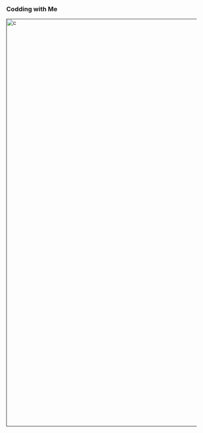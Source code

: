 <h3>Codding with Me</h3>
<a href="https://cdnb.artstation.com/p/assets/images/images/029/480/193/large/aaron-truehitt-faye-beach-f.jpg">
<a href="" target="_blank"> <img src="https://cdnb.artstation.com/p/assets/images/images/029/480/193/large/aaron-truehitt-faye-beach-f.jpg" alt="c" width="1920" height="1080" /> </a>
